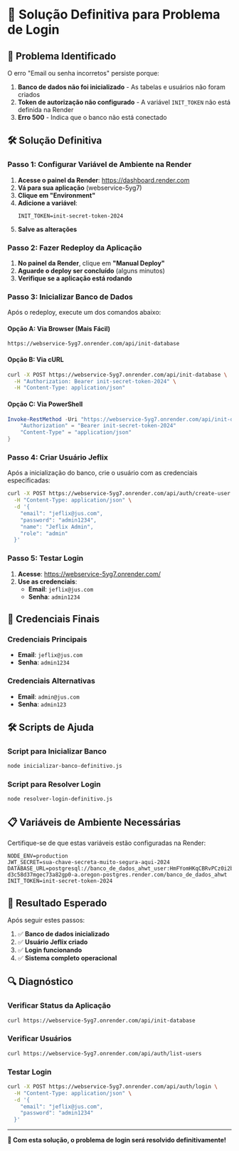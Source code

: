 # 🔧 Solução Definitiva para Problema de Login

## 🚨 Problema Identificado

O erro "Email ou senha incorretos" persiste porque:

1. **Banco de dados não foi inicializado** - As tabelas e usuários não foram criados
2. **Token de autorização não configurado** - A variável `INIT_TOKEN` não está definida na Render
3. **Erro 500** - Indica que o banco não está conectado

## 🛠️ Solução Definitiva

### Passo 1: Configurar Variável de Ambiente na Render

1. **Acesse o painel da Render**: https://dashboard.render.com
2. **Vá para sua aplicação** (webservice-5yg7)
3. **Clique em "Environment"**
4. **Adicione a variável**:
   ```
   INIT_TOKEN=init-secret-token-2024
   ```
5. **Salve as alterações**

### Passo 2: Fazer Redeploy da Aplicação

1. **No painel da Render**, clique em **"Manual Deploy"**
2. **Aguarde o deploy ser concluído** (alguns minutos)
3. **Verifique se a aplicação está rodando**

### Passo 3: Inicializar Banco de Dados

Após o redeploy, execute um dos comandos abaixo:

#### Opção A: Via Browser (Mais Fácil)
```
https://webservice-5yg7.onrender.com/api/init-database
```

#### Opção B: Via cURL
```bash
curl -X POST https://webservice-5yg7.onrender.com/api/init-database \
  -H "Authorization: Bearer init-secret-token-2024" \
  -H "Content-Type: application/json"
```

#### Opção C: Via PowerShell
```powershell
Invoke-RestMethod -Uri "https://webservice-5yg7.onrender.com/api/init-database" -Method POST -Headers @{
    "Authorization" = "Bearer init-secret-token-2024"
    "Content-Type" = "application/json"
}
```

### Passo 4: Criar Usuário Jeflix

Após a inicialização do banco, crie o usuário com as credenciais especificadas:

```bash
curl -X POST https://webservice-5yg7.onrender.com/api/auth/create-user \
  -H "Content-Type: application/json" \
  -d '{
    "email": "jeflix@jus.com",
    "password": "admin1234",
    "name": "Jeflix Admin",
    "role": "admin"
  }'
```

### Passo 5: Testar Login

1. **Acesse**: https://webservice-5yg7.onrender.com/
2. **Use as credenciais**:
   - **Email**: `jeflix@jus.com`
   - **Senha**: `admin1234`

## 🔑 Credenciais Finais

### Credenciais Principais
- **Email**: `jeflix@jus.com`
- **Senha**: `admin1234`

### Credenciais Alternativas
- **Email**: `admin@jus.com`
- **Senha**: `admin123`

## 🛠️ Scripts de Ajuda

### Script para Inicializar Banco
```bash
node inicializar-banco-definitivo.js
```

### Script para Resolver Login
```bash
node resolver-login-definitivo.js
```

## 📋 Variáveis de Ambiente Necessárias

Certifique-se de que estas variáveis estão configuradas na Render:

```env
NODE_ENV=production
JWT_SECRET=sua-chave-secreta-muito-segura-aqui-2024
DATABASE_URL=postgresql://banco_de_dados_ahwt_user:HmFYomHKqCBRvPCz0i2bWpedhKCiTaTz@dpg-d3c58d37mgec73a82gp0-a.oregon-postgres.render.com/banco_de_dados_ahwt
INIT_TOKEN=init-secret-token-2024
```

## 🎯 Resultado Esperado

Após seguir estes passos:

1. ✅ **Banco de dados inicializado**
2. ✅ **Usuário Jeflix criado**
3. ✅ **Login funcionando**
4. ✅ **Sistema completo operacional**

## 🔍 Diagnóstico

### Verificar Status da Aplicação
```bash
curl https://webservice-5yg7.onrender.com/api/init-database
```

### Verificar Usuários
```bash
curl https://webservice-5yg7.onrender.com/api/auth/list-users
```

### Testar Login
```bash
curl -X POST https://webservice-5yg7.onrender.com/api/auth/login \
  -H "Content-Type: application/json" \
  -d '{
    "email": "jeflix@jus.com",
    "password": "admin1234"
  }'
```

---

**🎉 Com esta solução, o problema de login será resolvido definitivamente!**
